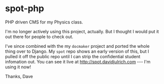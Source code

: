 spot-php
========

PHP driven CMS for my Physics class.

I'm no longer actively using this project, actually. But I thought I would put it out there for people to check out.

I've since combined with the my ``docmaker`` project and ported the whole thing over to Django. My ``spot`` repo shows an early version of this, but I pulled it off the public repo until I can strip the confidential student infomation out. You can see it live at http://spot.davidjulrich.com --- I'm using it now!

Thanks,
Dave
